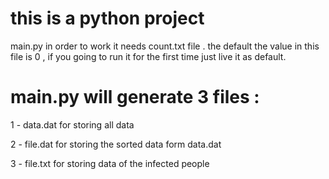 # this is a python project

main.py in order to work it needs count.txt file . the default the value in this file is 0 , if you going to run it for the first time just live it as default. 

# main.py will generate 3 files :

1 - data.dat for storing all data

2 - file.dat for storing the sorted data form data.dat

3 - file.txt for storing data of the infected people  


